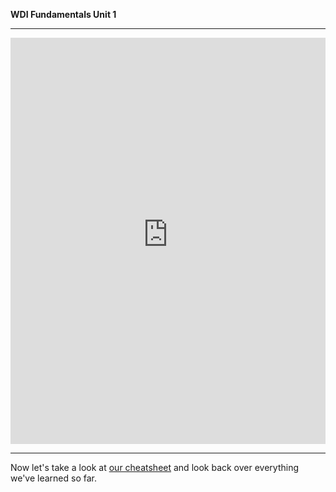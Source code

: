 **WDI Fundamentals Unit 1**

---


<iframe id="typeform-full" width="100%" height="650px" frameborder="0" src="https://ga-immersives.typeform.com/to/KSU25a"></iframe>

<script type="text/javascript" src="https://s3-eu-west-1.amazonaws.com/share.typeform.com/embed.js"></script>


---

Now let's take a look at [our cheatsheet](12_cheatsheet.md) and look back over everything we've learned so far.
